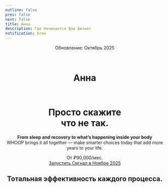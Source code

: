 ```yaml
---
outline: false
prev: false
next: false
title: Анна
description: Где Начинается Ваш Бизнес
notification: brew
---
```


<SignalProductsSlider />

<div align="center">

<span class="signal-badge">Обновление: Октябрь 2025</span> <br>

<br>

<h1 class="responsive-heading">Анна</h1>

<br>

<h1>
  <span>Просто скажите</span><br class="mobile-break"> <span>что не так.</span>
</h1>

<p>
  <strong>From sleep and recovery to what’s happening inside your body</strong><br class="mobile-break"> WHOOP brings it all together — make smarter choices today that add more years to your life.
</p>

<div class="checkup-cta-section">
  <div class="checkup-price">От ₽90,000/мес.</div>
  <a href="/apply" class="btn-cta">Запустить Сигнал в Ноябре 2025</a>
</div>

## Тотальная эффективность каждого процесса.

</div>
